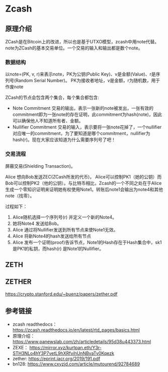 # Zcash

## 原理介绍
ZCash是在Bitcoin上的改进，所以也是基于UTXO模型，zcash中用note代替。
note为ZCash的基本交易单位。一个交易的输入和输出都是数个note。
### 数据结构
以note=(PK, v, r)来表示note，PK为公钥(Public Key)、v是金额(Value)、r是序列号(Random Serial Number)。
PK为接收者地址，v是金额，r为随机数，用于作废note

ZCash的节点会包含两个集合，每个集合都包含:
- Note Commitment 
交易的输出，表示一张新的note被发出，一张有效的commitment即为一张note的存在证明，此commitment为hash(note)，因此可以确保他人不知道所有者、金额。
- Nullifier Commitment 
交易的输入，表示要将一张note花掉了，一个nullifier对应唯一的commitment，为了要知道是哪个commitment，nullifier为hash(r)。现在大家应该知道为什么需要序列号了吧！

### 交易流程
屏蔽交易(Shielding Transaction)。

Alice 想向Bob发送ZEC(ZCash所发的代币)， Alice可以控制PK1（她的公钥）而Bob可以控制PK2（他的公钥）。与比特币相比，Zcash的一个不同之处在于Alice生成一个零知识证明来证明她有权使用Note1。转账后note1会输出为note4和其他note（找零）。

过程如下：
1. Alice随机选择一个序列号(r) 并定义一个新的Note4。
2. 她将Note4 发送给Bob。
3. Alice 通过将Nullifier发送到所有节点来使Note1无效。
4. Alice 将新Note4的hash发送给所有节点
5. Alice 发布一个​​证明(proof)告诉节点，Note1的Hash存在于Hash集合中，sk1是PK1的私钥，而hash(r) 是Note1的Nullifier。



##  ZETH

## ZETHER
https://crypto.stanford.edu/~buenz/papers/zether.pdf


## 参考链接
- zcash readthedocs： https://zcash.readthedocs.io/en/latest/rtd_pages/basics.html
- 原理介绍： https://www.panewslab.com/zh/articledetails/95d38u443373.html
- ZEXE： https://mirror.xyz/kurtpan.eth/Y3r-STH3NLo4hY3P7vetL9hXRfvihUnNBvaTv0Kqezk
- zether: https://eprint.iacr.org/2019/191.pdf
- bn128: https://www.cxyzjd.com/article/mutourend/92784689
